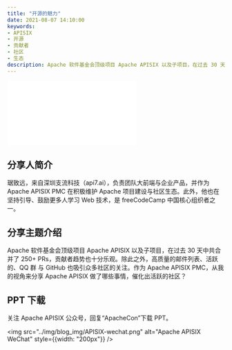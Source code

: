 ```yaml
---
title: "开源的魅力"
date: 2021-08-07 14:10:00
keywords:
- APISIX
- 开源
- 贡献者
- 社区
- 生态
description: Apache 软件基金会顶级项目 Apache APISIX 以及子项目，在过去 30 天中共合并了 250+ PRs，贡献者趋势也十分乐观。除此之外，高质量的邮件列表、活跃的、QQ 群 与 GitHub 也吸引众多社区的关注。作为 Apache APISIX PMC，从我的视角来分享 Apache APISIX 做了哪些事情，催化出活跃的社区。
---
```


<!-- markdownlint-disable -->

<iframe src="//player.bilibili.com/player.html?aid=504930956&bvid=BV1tg41157TB&cid=392831471&page=1" frameborder="0" scrolling="no" allowfullscreen="true" style={{width:"100%", maxHeight: "calc(100vw / 5 * 3)", height: "calc(100vh / 5 * 3)"}}></iframe>

## 分享人简介

琚致远，来自深圳支流科技（api7.ai），负责团队大前端与企业产品，并作为 Apache APISIX PMC 在积极维护 Apache 项目建设与社区生态。此外，他也在坚持引导、鼓励更多人学习 Web 技术，是 freeCodeCamp 中国核心组织者之一。

## 分享主题介绍

Apache 软件基金会顶级项目 Apache APISIX 以及子项目，在过去 30 天中共合并了 250+ PRs，贡献者趋势也十分乐观。除此之外，高质量的邮件列表、活跃的、QQ 群 与 GitHub 也吸引众多社区的关注。作为 Apache APISIX PMC，从我的视角来分享 Apache APISIX 做了哪些事情，催化出活跃的社区？

## PPT 下载

关注 Apache APISIX 公众号，回复“ApacheCon”下载 PPT。

<img src="../img/blog_img/APISIX-wechat.png" alt="Apache APISIX WeChat" style={{width: "200px"}} />
